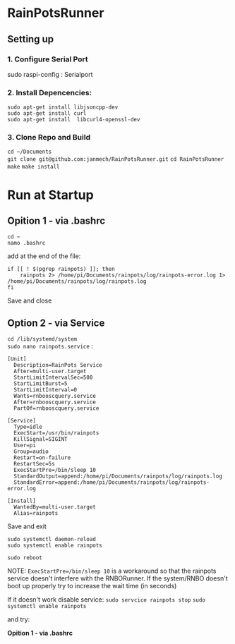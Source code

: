 # RainPotsRunner

## Setting up

### 1. Configure Serial Port
sudo raspi-config : Serialport

### 2. Install Depencencies: 
`sudo apt-get install libjsoncpp-dev`   
`sudo apt-get install curl`  
`sudo apt-get install  libcurl4-openssl-dev`    

### 3. Clone Repo and Build
`cd ~/Documents`  
`git clone git@github.com:janmech/RainPotsRunner.git`
`cd RainPotsRunner`
`make`
`make install`


# Run at Startup

## Opition 1 - via .bashrc
`cd ~`  
`namo .bashrc`  

add at the end of the file:


```
if [[ ! $(pgrep rainpots) ]]; then
    rainpots 2> /home/pi/Documents/rainpots/log/rainpots-error.log 1> /home/pi/Documents/rainpots/log/rainpots.log
fi
```
Save and close

## Option 2 - via Service

`cd /lib/systemd/system`  
`sudo nano rainpots.service` :    

```
[Unit]
  Description=RainPots Service
  After=multi-user.target
  StartLimitIntervalSec=500
  StartLimitBurst=5
  StartLimitInterval=0
  Wants=rnbooscquery.service
  After=rnbooscquery.service
  PartOf=rnbooscquery.service

[Service]
  Type=idle
  ExecStart=/usr/bin/rainpots
  KillSignal=SIGINT
  User=pi
  Group=audio
  Restart=on-failure
  RestartSec=5s
  ExecStartPre=/bin/sleep 10
  StandardOutput=append:/home/pi/Documents/rainpots/log/rainpots.log
  StandardError=append:/home/pi/Documents/rainpots/log/rainpots-error.log

[Install]
  WantedBy=multi-user.target
  Alias=rainpots
```
Save and exit  

`sudo systemctl daemon-reload`  
`sudo systemctl enable rainpots`  

`sudo reboot` 



NOTE: 
`ExecStartPre=/bin/sleep 10` is a workaround so that the rainpots service doesn't interfere with the RNBORunner. If the system/RNBO doesn't boot up properly try to increase the wait time (in seconds)

If it doesn't work disable service: 
`sudo servcice rainpots stop`
`sudo systemctl enable rainpots` 

and try:  

 **Opition 1 - via .bashrc**

